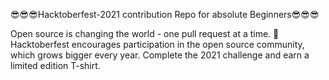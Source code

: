  😎😎😎Hacktoberfest-2021 contribution Repo for absolute Beginners😎😎😎

Open source is changing the world - one pull request at a time. 🚀 Hacktoberfest encourages participation in the open source community, which grows bigger every year. Complete the 2021 challenge and earn a limited edition T-shirt. 
